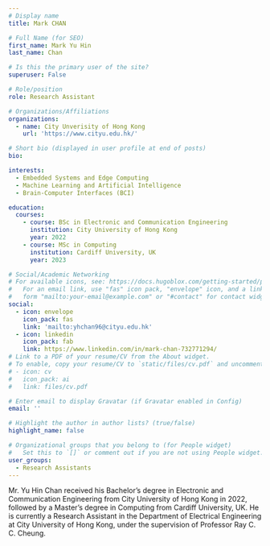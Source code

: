 ```yaml
---
# Display name
title: Mark CHAN

# Full Name (for SEO)
first_name: Mark Yu Hin
last_name: Chan

# Is this the primary user of the site?
superuser: False

# Role/position
role: Research Assistant

# Organizations/Affiliations
organizations:
  - name: City Unverisity of Hong Kong
    url: 'https://www.cityu.edu.hk/'

# Short bio (displayed in user profile at end of posts)
bio: 

interests:
  - Embedded Systems and Edge Computing
  - Machine Learning and Artificial Intelligence
  - Brain-Computer Interfaces (BCI)

education:
  courses:
    - course: BSc in Electronic and Communication Engineering
      institution: City University of Hong Kong 
      year: 2022
    - course: MSc in Computing
      institution: Cardiff University, UK
      year: 2023  

# Social/Academic Networking
# For available icons, see: https://docs.hugoblox.com/getting-started/page-builder/#icons
#   For an email link, use "fas" icon pack, "envelope" icon, and a link in the
#   form "mailto:your-email@example.com" or "#contact" for contact widget.
social:
  - icon: envelope
    icon_pack: fas
    link: 'mailto:yhchan96@cityu.edu.hk'
  - icon: linkedin
    icon_pack: fab
    link: https://www.linkedin.com/in/mark-chan-732771294/    
# Link to a PDF of your resume/CV from the About widget.
# To enable, copy your resume/CV to `static/files/cv.pdf` and uncomment the lines below.
# - icon: cv
#   icon_pack: ai
#   link: files/cv.pdf

# Enter email to display Gravatar (if Gravatar enabled in Config)
email: ''

# Highlight the author in author lists? (true/false)
highlight_name: false

# Organizational groups that you belong to (for People widget)
#   Set this to `[]` or comment out if you are not using People widget.
user_groups:
  - Research Assistants
---
```


Mr. Yu Hin Chan received his Bachelor’s degree in Electronic and Communication Engineering from City University of Hong Kong in 2022, followed by a Master’s degree in Computing from Cardiff University, UK. He is currently a Research Assistant in the Department of Electrical Engineering at City University of Hong Kong, under the supervision of Professor Ray C. C. Cheung.